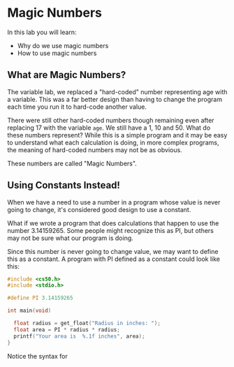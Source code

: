 # Magic Numbers

In this lab you will learn:

- Why do we use magic numbers
- How to use magic numbers

## What are Magic Numbers?

The variable lab, we replaced a "hard-coded" number representing age with a variable. This was a far better design than having to change the program each time you run it to hard-code another value.

There were still other hard-coded numbers though remaining even after replacing 17 with the variable `age`. We still have a 1, 10 and 50. What do these numbers represent? While this is a simple program and it may be easy to understand what each calculation is doing, in more complex programs, the meaning of hard-coded numbers may not be as obvious.

These numbers are called "Magic Numbers".

## Using Constants Instead!

When we have a need to use a number in a program whose value is never going to change, it's considered good design to use a constant. 

What if we wrote a program that does calculations that happen to use the number 3.14159265. Some people might recognize this as PI, but others may not be sure what our program is doing.

Since this number is never going to change value, we may want to define this as a constant. A program with PI defined as a constant could look like this:

```c
#include <cs50.h>
#include <stdio.h>

#define PI 3.14159265

int main(void)

  float radius = get_float("Radius in inches: ");
  float area = PI * radius * radius;
  printf("Your area is  %.1f inches", area);
}

```

Notice the syntax for 
